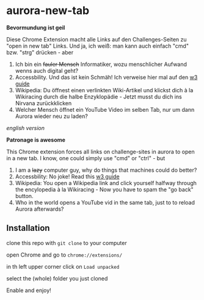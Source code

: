 # aurora-new-tab

**Bevormundung ist geil**

Diese Chrome Extension macht alle Links auf den Challenges-Seiten zu "open in new tab" Links. 
Und ja, ich weiß: man kann auch einfach "cmd" bzw. "strg" drücken - aber

  1. Ich bin ein ~~fauler Mensch~~ Informatiker, wozu menschlicher Aufwand wenns auch digital geht?
  2. Accessbility. Und das ist kein Schmäh! Ich verweise hier mal auf den [w3 guide](https://www.w3.org/TR/WCAG20-TECHS/G200.html)
  3. Wikipedia: Du öffnest einen verlinkten Wiki-Artikel und klickst dich à la Wikiracing durch die halbe Enzyklopädie - Jetzt musst du dich ins Nirvana zurückklicken
  4. Welcher Mensch öffnet ein YouTube Video im selben Tab, nur um dann Aurora wieder neu zu laden?

*english version*

**Patronage is awesome**

  This Chrome extension forces all links on challenge-sites in aurora to open in a new tab.
  I know, one could simply use "cmd" or "ctrl" - but
  
  1. I am a ~~lazy~~ computer guy, why do things that machines could do better?
  2. Accessbility: No joke! Read this [w3 guide](https://www.w3.org/TR/WCAG20-TECHS/G200.html)
  3. Wikipedia: You open a Wikipedia link and click yourself halfway through the encylopedia à la Wikiracing - Now you have to spam the "go back" button.
  4. Who in the world opens a YouTube vid in the same tab, just to to reload Aurora afterwards?
  
## Installation

clone this repo with `git clone` to your computer

open Chrome and go to `chrome://extensions/`

in th left upper corner click on `Load unpacked`

select the (whole) folder you just cloned

Enable and enjoy!


